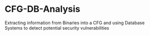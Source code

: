 # CFG-DB-Analysis
Extracting information from Binaries into a CFG and using Database Systems to detect potential security vulnerabilities
